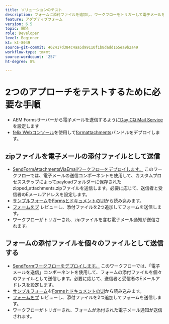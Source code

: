 ```yaml
---
title: ソリューションのテスト
description: フォームに添付ファイルを追加し、ワークフローをトリガーして電子メールを送信し、ソリューションをテストします。
feature: アダプティブフォーム
version: 6.5
topic: 開発
role: Developer
level: Beginner
kt: kt-8049
source-git-commit: 462417d384c4aa5d99110f1b8dadd165ea9b2a49
workflow-type: tm+mt
source-wordcount: '257'
ht-degree: 8%

---
```



# 2つのアプローチをテストするために必要な手順

* AEM Formsサーバーから電子メールを送信するように[Day CQ Mail Service](https://experienceleague.adobe.com/docs/experience-manager-65/administering/operations/notification.html?lang=en#configuring-the-mail-service)を設定します
* [felix Webコンソール](http://localhost:4502/system/console/bundles)を使用して[formattachments](assets/formattachments.formattachments.core-1.0-SNAPSHOT.jar)バンドルをデプロイします。

## zipファイルを電子メールの添付ファイルとして送信



* [SendFormAttachmentsViaEmailワークフローをデプロイします。](assets/zipped-form-attachments-model.zip) このワークフローでは、電子メールの送信コンポーネントを使用して、カスタムプロセスステップによってpayloadフォルダーに保存されたzipped_attachments.zipファイルを送信します。必要に応じて、送信者と受信者のEメールアドレスを設定します。
* [サンプルフォーム](assets/zip-form-attachments-form.zip)を[FormsとドキュメントのUI](http://localhost:4502/aem/forms.html/content/dam/formsanddocuments)から読み込みます。
* [フォームをプ](http://localhost:4502/content/dam/formsanddocuments/zippformattachments/jcr:content?wcmmode=disabled) レビューし、添付ファイルを2つ追加してフォームを送信します。
* ワークフローがトリガーされ、zipファイルを含む電子メール通知が送信されます。

## フォームの添付ファイルを個々のファイルとして送信する

* [SendFormワークフローをデプロイします。](assets/send-form-attachments-model.zip) このワークフローでは、「電子メールを送信」コンポーネントを使用して、フォームの添付ファイルを個々のファイルとして送信します。必要に応じて、送信者と受信者のEメールアドレスを設定します。
* [サンプルフォーム](assets/send-list-attachments-form.zip)を[FormsとドキュメントのUI](http://localhost:4502/aem/forms.html/content/dam/formsanddocuments)から読み込みます。
* [フォームをプ](http://localhost:4502/content/dam/formsanddocuments/sendlistofattachments/jcr:content?wcmmode=disabled) レビューし、添付ファイルを2つ追加してフォームを送信します。
* ワークフローがトリガーされ、フォームが添付された電子メール通知が送信されます。
